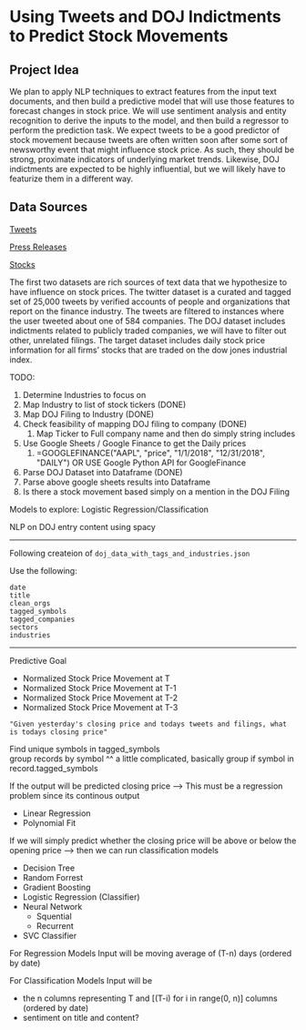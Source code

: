 # Using Tweets and DOJ Indictments to Predict Stock Movements

## Project Idea

We plan to apply NLP techniques to extract features from the input text documents, and then build a predictive model that will use those features to forecast changes in stock price.  We will use sentiment analysis and entity recognition to derive the inputs to the model, and then build a regressor to perform the prediction task.  We expect tweets to be a good predictor of stock movement because tweets are often written soon after some sort of newsworthy event that might influence stock price.  As such, they should be strong, proximate indicators of underlying market trends.  Likewise, DOJ indictments are expected to be highly influential, but we will likely have to featurize them in a different way.

## Data Sources

[Tweets](https://www.kaggle.com/davidwallach/financial-tweets)

[Press Releases](https://www.kaggle.com/jbencina/department-of-justice-20092018-press-releases)

[Stocks](https://www.kaggle.com/timoboz/stock-data-dow-jones)

The first two datasets are rich sources of text data that we hypothesize to have influence on stock prices.  The twitter dataset is a curated and tagged set of 25,000 tweets by verified accounts of people and organizations that report on the finance industry.  The tweets are filtered to instances where the user tweeted about one of 584 companies.  The DOJ dataset includes indictments related to publicly traded companies, we will have to filter out other, unrelated filings.  The target dataset includes daily stock price information for all firms’ stocks that are traded on the dow jones industrial index.


TODO:
1. Determine Industries to focus on
2. Map Industry to list of stock tickers (DONE)
3. Map DOJ Filing to Industry (DONE)
4. Check feasibility of mapping DOJ filing to company (DONE)
   1. Map Ticker to Full company name and then do simply string includes
5. Use Google Sheets / Google Finance to get the Daily prices
   1. =GOOGLEFINANCE("AAPL", "price", "1/1/2018", "12/31/2018", "DAILY")
   OR USE Google Python API for GoogleFinance
6. Parse DOJ Dataset into Dataframe (DONE)
7. Parse above google sheets results into Dataframe
8. Is there a stock movement based simply on a mention in the DOJ Filing


Models to explore:
Logistic Regression/Classification

NLP on DOJ entry content using spacy


---

Following createion of `doj_data_with_tags_and_industries.json`

Use the following:
```
date
title
clean_orgs
tagged_symbols
tagged_companies
sectors
industries
```


---
Predictive Goal

- Normalized Stock Price Movement at T
- Normalized Stock Price Movement at T-1
- Normalized Stock Price Movement at T-2
- Normalized Stock Price Movement at T-3

```
"Given yesterday's closing price and todays tweets and filings, what is todays closing price"
```



Find unique symbols in tagged_symbols  
group records by symbol 
  ^^ a little complicated, basically group if symbol in record.tagged_symbols



If the output will be predicted closing price 
  --> This must be a regression problem since its continous output
- Linear Regression
- Polynomial Fit
  


If we will simply predict whether the closing price will be above or below the opening price 
  --> then we can run classification models

- Decision Tree
- Random Forrest
- Gradient Boosting
- Logistic Regression (Classifier)
- Neural Network
  - Squential
  - Recurrent
- SVC Classifier




For Regression Models 
Input will be moving average of (T-n) days (ordered by date)



For Classification Models
Input will be
- the n columns representing T and [(T-i) for i in range(0, n)] columns (ordered by date)
- sentiment on title and content?

